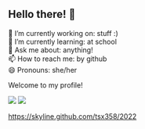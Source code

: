 ## Hello there! 👋


🔭 I’m currently working on: stuff :) <br>
🌱 I’m currently learning: at school  <br>
💬 Ask me about: anything! <br>
📫 How to reach me: by github <br>
😄 Pronouns: she/her


Welcome to my profile! 

<img src="https://github-readme-stats.vercel.app/api?username=tsx358">

<img src="https://github-readme-stats.vercel.app/api/top-langs/?username=tsx358">

https://skyline.github.com/tsx358/2022
